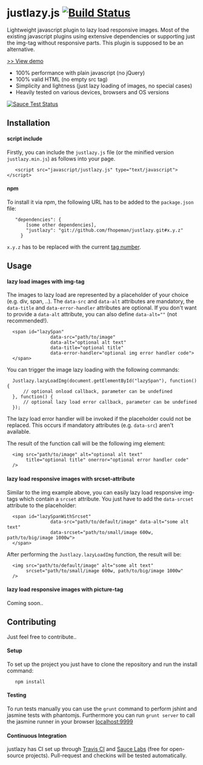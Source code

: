 # justlazy.js [![Build Status](https://travis-ci.org/fhopeman/justlazy.svg?branch=master)](https://travis-ci.org/fhopeman/justlazy)
Lightweight javascript plugin to lazy load responsive images. Most of the existing javascript plugins using extensive dependencies or
supporting just the img-tag without responsive parts. This plugin is supposed to be an alternative.

[>> View demo](http://fhopeman.github.io/justlazy/)

- 100% performance with plain javascript (no jQuery)
- 100% valid HTML (no empty src tag)
- Simplicity and lightness (just lazy loading of images, no special cases)
- Heavily tested on various devices, browsers and OS versions

[![Sauce Test Status](https://saucelabs.com/browser-matrix/fhopeman.svg)](https://saucelabs.com/u/fhopeman)

## Installation
#### script include
Firstly, you can include the `justlazy.js` file (or the minified version `justlazy.min.js`) as follows into your page.
```
   <script src="javascript/justlazy.js" type="text/javascript"></script>
```

#### npm
To install it via npm, the following URL has to be added to the `package.json` file:
```
   "dependencies": {
       [some other dependencies],
       "justlazy": "git://github.com/fhopeman/justlazy.git#x.y.z"
     }
```
`x.y.z` has to be replaced with the current [tag number](https://github.com/fhopeman/justlazy/releases).

## Usage
#### lazy load images with img-tag
The images to lazy load are represented by a placeholder of your choice (e.g. div, span, ..).
The `data-src` and `data-alt` attributes are mandatory, the `data-title` and `data-error-handler`
attributes are optional. If you don't want to provide a `data-alt` attribute, you can also define
`data-alt=""` (not recommended!).
```
  <span id="lazySpan"
                data-src="path/to/image"
                data-alt="optional alt text"
                data-title="optional title"
                data-error-handler="optional img error handler code">
  </span>
```

You can trigger the image lazy loading with the following commands:
```
  Justlazy.lazyLoadImg(document.getElementById("lazySpan"), function() {
      // optional onload callback, parameter can be undefined
  }, function() {
      // optional lazy load error callback, parameter can be undefined
  });
```
The lazy load error handler will be invoked if the placeholder could not be
replaced. This occurs if mandatory attributes (e.g. `data-src`) aren't available.

The result of the function call will be the following img element:
```
  <img src="path/to/image" alt="optional alt text"
       title="optional title" onerror="optional error handler code"
  />
```

#### lazy load responsive images with srcset-attribute
Similar to the img example above, you can easily lazy load responsive img-tags which contain a `srcset` attribute. You just have
to add the `data-srcset` attribute to the placeholder:
```
  <span id="lazySpanWithSrcset"
                data-src="path/to/default/image" data-alt="some alt text"
                data-srcset="path/to/small/image 600w, path/to/big/image 1000w">
  </span>
```
After performing the `Justlazy.lazyLoadImg` function, the result will be:
```
  <img src="path/to/default/image" alt="some alt text"
       srcset="path/to/small/image 600w, path/to/big/image 1000w"
  />
```

#### lazy load responsive images with picture-tag
Coming soon..

## Contributing
Just feel free to contribute..

#### Setup
To set up the project you just have to clone the repository and run the install command:
```
   npm install
```

#### Testing
To run tests manually you can use the `grunt` command to perform jshint and jasmine tests with phantomjs.
Furthermore you can run `grunt server` to call the jasmine runner in your browser [localhost:9999](http://localhost:9999)

#### Continuous Integration
justlazy has CI set up through [Travis CI](https://travis-ci.org) and [Sauce Labs](https://saucelabs.com) (free for open-source projects).
Pull-request and checkins will be tested automatically.
